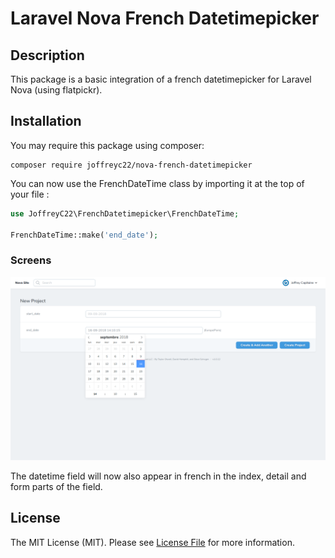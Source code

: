 Laravel Nova French Datetimepicker
===============================

## Description

This package is a basic integration of a french datetimepicker for Laravel Nova (using flatpickr).

## Installation

You may require this package using composer:

```
composer require joffreyc22/nova-french-datetimepicker
```

You can now use the FrenchDateTime class by importing it at the top of your file :

```php
use JoffreyC22\FrenchDatetimepicker\FrenchDateTime;

FrenchDateTime::make('end_date');
```

### Screens

<img src="https://raw.githubusercontent.com/JoffreyC22/nova-french-datetimepicker/master/screens/screen2.png">

The datetime field will now also appear in french in the index, detail and form parts of the field.

## License

The MIT License (MIT). Please see [License File](LICENSE.md) for more information.
